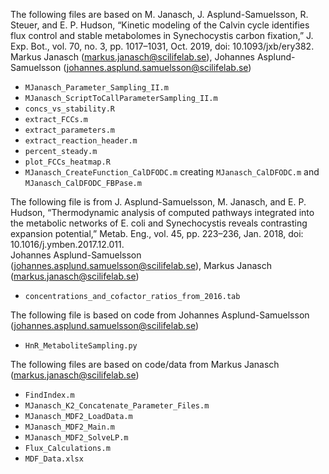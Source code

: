 The following files are based on M. Janasch, J. Asplund-Samuelsson, R. Steuer, and E. P. Hudson, “Kinetic modeling of the Calvin cycle identifies flux control and stable metabolomes in Synechocystis carbon fixation,” J. Exp. Bot., vol. 70, no. 3, pp. 1017–1031, Oct. 2019, doi: 10.1093/jxb/ery382.  
Markus Janasch (markus.janasch@scilifelab.se), Johannes Asplund-Samuelsson (johannes.asplund.samuelsson@scilifelab.se)  
* `MJanasch_Parameter_Sampling_II.m`  
* `MJanasch_ScriptToCallParameterSampling_II.m`
* `concs_vs_stability.R`  
* `extract_FCCs.m`  
* `extract_parameters.m`  
* `extract_reaction_header.m`  
* `percent_steady.m`  
* `plot_FCCs_heatmap.R`  
* `MJanasch_CreateFunction_CalDFODC.m` creating `MJanasch_CalDFODC.m` and `MJanasch_CalDFODC_FBPase.m`  

The following file is from J. Asplund-Samuelsson, M. Janasch, and E. P. Hudson, “Thermodynamic analysis of computed pathways integrated into the metabolic networks of E. coli and Synechocystis reveals contrasting expansion potential,” Metab. Eng., vol. 45, pp. 223–236, Jan. 2018, doi: 10.1016/j.ymben.2017.12.011.  
Johannes Asplund-Samuelsson (johannes.asplund.samuelsson@scilifelab.se), Markus Janasch (markus.janasch@scilifelab.se)
* `concentrations_and_cofactor_ratios_from_2016.tab`

The following file is based on code from Johannes Asplund-Samuelsson (johannes.asplund.samuelsson@scilifelab.se) 
* `HnR_MetaboliteSampling.py`

The following files are based on code/data from Markus Janasch (markus.janasch@scilifelab.se)
* `FindIndex.m`  
* `MJanasch_K2_Concatenate_Parameter_Files.m`  
* `MJanasch_MDF2_LoadData.m`  
* `MJanasch_MDF2_Main.m`  
* `MJanasch_MDF2_SolveLP.m`  
* `Flux_Calculations.m`  
* `MDF_Data.xlsx`
